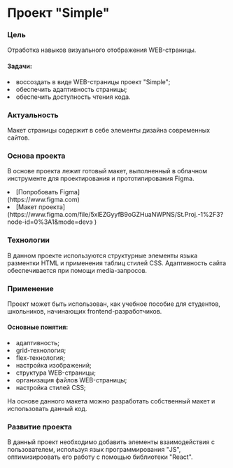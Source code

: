 <h1>Проект "Simple"</h1>
<h3>Цель</h3>
<p>Отработка навыков визуального отображения WEB-страницы.
<h4>Задачи: </h4>
<li> воссоздать в виде WEB-страницы проект "Simple";
<li> обеспечить адаптивность страницы;
<li> обеспечить доступность чтения кода.

<h3>Актуальность</h3>
<p>Макет страницы содержит в себе элементы дизайна современных сайтов.

<h3>Основа проекта</h3>
<p>В основе проекта лежит готовый макет, выполненный в облачном инструменте для проектирования и прототипирования Figma.
<li>[Попробовать Figma]
<br>(https://www.figma.com)
<li>[Макет проекта]<br>(https://www.figma.com/file/5xlEZGyyfB9oGZHuaNWPNS/St.Proj.-1%2F3?node-id=0%3A1&mode=devэ ) 

<h3>Технологии</h3> 
<p>В данном проекте используются структурные элементы языка разментки HTML и применения таблиц стилей CSS. Адаптивность сайта обеспечивается при помощи media-запросов.

<h3>Применение</h3> 

<p>Проект может быть использован, как учебное пособие для студентов, школьников, начинающих frontend-разработчиков.
<h4>Основные понятия: </h4>
<li>адаптивность; 
<li>grid-технология;
<li>flex-технология;
<li>настройка изображений;
<li>структура WEB-страницы;
<li>организация файлов WEB-страницы;
<li>настройка стилей CSS;

На основе данного макета можно разработать собственный макет и использовать данный код.

<h3>Развитие проекта</h3> 
<p>В данный проект необходимо добавить элементы взаимодействия с пользователем, используя язык программирования "JS", оптимизироовать его работу с помощью библиотеки "React".



